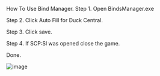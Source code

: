 How To Use Bind Manager. Step 1. Open BindsManager.exe

Step 2. Click Auto Fill for Duck Central.

Step 3. Click save.

Step 4. If SCP:Sl was opened close the game.

Done.

![image](https://user-images.githubusercontent.com/65789295/188250862-937ac4bf-1711-4400-8ee6-126fdc6d2ecc.png)
